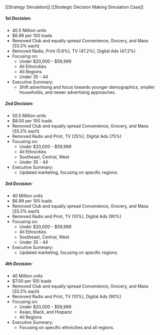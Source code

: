 [[Strategy Simulation]] [[Strategic Decision Making Simulation Case]]

##### 1st Decision:
- 40.5 Million units
- $6.99 per 100 loads
- Removed Club and equally spread Convenience, Grocery, and Mass (33.3% each)
- Removed Radio, Print (5.6%), TV (47.2%), Digital Ads (47.2%)
- Focusing on:
	- Under $20,000 - $59,999
	- All Ethnicities
	- All Regions
	- Under 35 - 44
- Executive Summary:
	- Shift advertising and focus towards younger demographics, smaller households, and newer advertising approaches.

##### 2nd Decision:
- 50.5 Million units
- $8.00 per 100 loads
- Removed Club and equally spread Convenience, Grocery, and Mass (33.3% each)
- Removed Radio and Print, TV (25%), Digital Ads (75%)
- Focusing on:
	- Under $20,000 - $59,999
	- All Ethnicities
	- Southeast, Central, West
	- Under 35 - 44
- Executive Summary:
	- Updated marketing, focusing on specific regions.

##### 3rd Decision:
- 40 Million units
- $6.99 per 100 loads
- Removed Club and equally spread Convenience, Grocery, and Mass (33.3% each)
- Removed Radio and Print, TV (10%), Digital Ads (90%)
- Focusing on:
	- Under $20,000 - $59,999
	- All Ethnicities
	- Southeast, Central, West
	- Under 35 - 44
- Executive Summary:
	- Updated marketing, focusing on specific regions.

##### 4th Decision:
- 40 Million units
- $7.00 per 100 loads
- Removed Club and equally spread Convenience, Grocery, and Mass (33.3% each)
- Removed Radio and Print, TV (10%), Digital Ads (90%)
- Focusing on:
	- Under $20,000 - $59,999
	- Asian, Black, and Hispanic
	- All Regions
- Executive Summary:
	- Focusing on specific ethnicities and all regions.